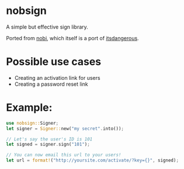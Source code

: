 # nobsign

A simple but effective sign library.

Ported from [nobi](https://github.com/cyx/nobi),
which itself is a port of [itsdangerous](http://pythonhosted.org/itsdangerous/).

# Possible use cases

* Creating an activation link for users
* Creating a password reset link

# Example:

```rust
use nobsign::Signer;
let signer = Signer::new("my secret".into());

// Let's say the user's ID is 101
let signed = signer.sign("101");

// You can now email this url to your users!
let url = format!("http://yoursite.com/activate/?key={}", signed);
```

